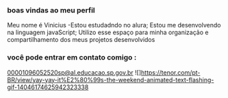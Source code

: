 ### boas vindas ao meu perfil 
Meu nome é Vinicius 
-Estou estudadndo no alura;
Estou me desenvolvendo na linguagem javaScript;
Utilizo esse espaço para minha organização e compartilhamento dos meus projetos  desenvolvidos 

### você pode entrar em contato comigo :

00001096052520sp@al.educacao.sp.gov.br
![]https://tenor.com/pt-BR/view/yay-yay-it%E2%80%99s-the-weekend-animated-text-flashing-gif-14046174625942323338
